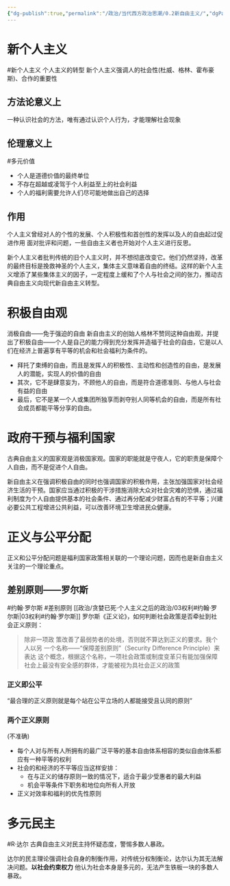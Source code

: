 ```yaml
---
{"dg-publish":true,"permalink":"/政治/当代西方政治思潮/0.2新自由主义/","dgPassFrontmatter":true}
---
```


# 新个人主义
#新个人主义
个人主义的转型
新个人主义强调人的社会性(杜威、格林、霍布豪斯)、合作的重要性
## 方法论意义上
一种认识社会的方法，唯有通过认识个人行为，才能理解社会现象

## 伦理意义上
#多元价值
- 个人是道德价值的最终单位
- 不存在超越或凌驾于个人利益至上的社会利益
- 个人的福利需要允许人们尽可能地做出自己的选择
## 作用
个人主义曾经对人的个性的发展、个人积极性和首创性的发挥以及人的自由起过促进作用
面对批评和问题，一些自由主义者也开始对个人主义进行反思。

新个人主义者批判传统的旧个人主义时，并不想彻底改变它。他们仍然坚持，改革的最终目标是挽救神圣的个人主义，集体主义意味着自由的终结。这样的新个人主义增添了某些集体主义的因子，一定程度上缓和了个人与社会之间的张力，推动古典自由主义向现代新自由主义转型。
# 积极自由观
消极自由——免于强迫的自由
新自由主义的创始人格林不赞同这种自由观，并提出了积极自由——个人是自己的能力得到充分发挥并造福于社会的自由，它是以人们在经济上普遍享有平等的机会和社会福利为条件的。
- 拜托了束缚的自由，而且是发挥人的积极性、主动性和创造性的自由，是发展人的潜能，实现人的价值的自由
- 其次，它不是肆意妄为，不顾他人的自由，而是符合道德准则、与他人与社会有益的自由
- 最后，它不是某一个人或集团所独享而剥夺别人同等机会的自由，而是所有社会成员都能平等分享的自由。
# 政府干预与福利国家
古典自由主义的国家观是消极国家观。国家的职能就是守夜人，它的职责是保障个人自由，而不是促进个人自由。

新自由主义在强调积极自由的同时也强调国家的积极作用，主张加强国家对社会经济生活的干预。国家应当通过积极的干涉措施消除大众对社会灾难的恐惧，通过福利制度为个人自由提供基本的社会条件、通过再分配减少财富占有的不平等；兴建必要公共工程增进公共利益，可以改善环境卫生增进民众健康。
# 正义与公平分配
正义和公平分配问题是福利国家政策相关联的一个理论问题，因而也是新自由主义关注的一个理论重点。
## 差别原则——罗尔斯
#约翰·罗尔斯  #差别原则
[[政治/贪婪已死·个人主义之后的政治/03权利#约翰·罗尔斯\|03权利#约翰·罗尔斯]]
罗尔斯《正义论》，如何判断社会政策是否牵扯到社会正义原则：
>除⾮⼀项政 策改善了最弱势者的处境，否则就不算达到正义的要求。我个⼈以另 ⼀个名称——“保障差别原则”（Security Difference Principle）来表达 这个概念，根据这个名称，⼀项社会政策或制度变⾰只有能加强保障 社会上最没有安全感的群体，才能被视为具社会正义的政策
### 正义即公平
“最合理的正义原则就是每个站在公平立场的人都能接受且认同的原则”
### 两个正义原则
(不准确)
- 每个人对与所有人所拥有的最广泛平等的基本自由体系相容的类似自由体系都应有一种平等的权利
- 社会的和经济的不平等应当这样安排：
	- 在与正义的储存原则一致的情况下，适合于最少受惠者的最大利益
	- 机会平等条件下职务和地位向所有人开放
- 正义对效率和福利的优先性原则
# 多元民主
#R·达尔
古典自由主义对民主持怀疑态度，警惕多数人暴政。

达尔的民主理论强调社会自身的制衡作用，对传统分权制衡论，达尔认为其无法解决问题。**以社会约束权力**
他认为社会本身是多元的，无法产生铁板一块的多数人暴政。